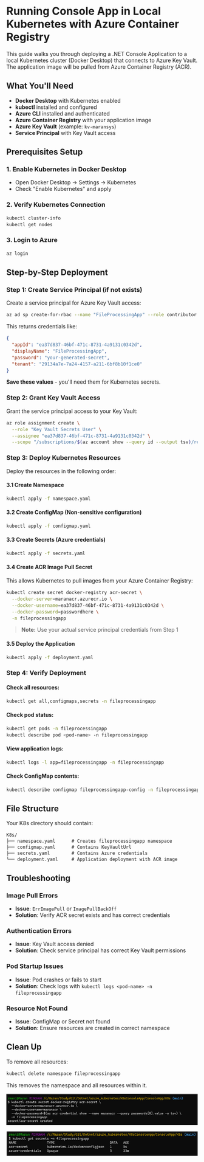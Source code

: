 # Running Console App in Local Kubernetes with Azure Container Registry

This guide walks you through deploying a .NET Console Application to a local Kubernetes cluster (Docker Desktop) that connects to Azure Key Vault. The application image will be pulled from Azure Container Registry (ACR).

## What You'll Need

- **Docker Desktop** with Kubernetes enabled
- **kubectl** installed and configured
- **Azure CLI** installed and authenticated
- **Azure Container Registry** with your application image
- **Azure Key Vault** (example: `kv-maransys`)
- **Service Principal** with Key Vault access

## Prerequisites Setup

### 1. Enable Kubernetes in Docker Desktop
- Open Docker Desktop → Settings → Kubernetes
- Check "Enable Kubernetes" and apply

### 2. Verify Kubernetes Connection
```bash
kubectl cluster-info
kubectl get nodes
```

### 3. Login to Azure
```bash
az login
```

## Step-by-Step Deployment

### Step 1: Create Service Principal (if not exists)

Create a service principal for Azure Key Vault access:

```bash
az ad sp create-for-rbac --name "FileProcessingApp" --role contributor --scopes /subscriptions/$(az account show --query id --output tsv)
```

This returns credentials like:
```json
{
  "appId": "ea37d837-46bf-471c-8731-4a9131c0342d",
  "displayName": "FileProcessingApp",
  "password": "your-generated-secret",
  "tenant": "29134a7e-7a24-4157-a211-6bf8b10f1ce0"
}
```

**Save these values** - you'll need them for Kubernetes secrets.

### Step 2: Grant Key Vault Access

Grant the service principal access to your Key Vault:

```bash
az role assignment create \
  --role "Key Vault Secrets User" \
  --assignee "ea37d837-46bf-471c-8731-4a9131c0342d" \
  --scope "/subscriptions/$(az account show --query id --output tsv)/resourceGroups/your-rg-name/providers/Microsoft.KeyVault/vaults/kv-maransys"
```

### Step 3: Deploy Kubernetes Resources

Deploy the resources in the following order:

#### 3.1 Create Namespace
```bash
kubectl apply -f namespace.yaml
```

#### 3.2 Create ConfigMap (Non-sensitive configuration)
```bash
kubectl apply -f configmap.yaml
```

#### 3.3 Create Secrets (Azure credentials)
```bash
kubectl apply -f secrets.yaml
```

#### 3.4 Create ACR Image Pull Secret
This allows Kubernetes to pull images from your Azure Container Registry:

```bash
kubectl create secret docker-registry acr-secret \
  --docker-server=maranacr.azurecr.io \
  --docker-username=ea37d837-46bf-471c-8731-4a9131c0342d \
  --docker-password=passwordhere \
  -n fileprocessingapp
```

> **Note:** Use your actual service principal credentials from Step 1

#### 3.5 Deploy the Application
```bash
kubectl apply -f deployment.yaml
```

### Step 4: Verify Deployment

#### Check all resources:
```bash
kubectl get all,configmaps,secrets -n fileprocessingapp
```

#### Check pod status:
```bash
kubectl get pods -n fileprocessingapp
kubectl describe pod <pod-name> -n fileprocessingapp
```

#### View application logs:
```bash
kubectl logs -l app=fileprocessingapp -n fileprocessingapp
```

#### Check ConfigMap contents:
```bash
kubectl describe configmap fileprocessingapp-config -n fileprocessingapp
```

## File Structure

Your K8s directory should contain:
```
K8s/
├── namespace.yaml      # Creates fileprocessingapp namespace
├── configmap.yaml      # Contains KeyVaultUrl
├── secrets.yaml        # Contains Azure credentials
└── deployment.yaml     # Application deployment with ACR image
```

## Troubleshooting

### Image Pull Errors
- **Issue**: `ErrImagePull` or `ImagePullBackOff`
- **Solution**: Verify ACR secret exists and has correct credentials

### Authentication Errors
- **Issue**: Key Vault access denied
- **Solution**: Check service principal has correct Key Vault permissions

### Pod Startup Issues
- **Issue**: Pod crashes or fails to start
- **Solution**: Check logs with `kubectl logs <pod-name> -n fileprocessingapp`

### Resource Not Found
- **Issue**: ConfigMap or Secret not found
- **Solution**: Ensure resources are created in correct namespace

## Clean Up

To remove all resources:
```bash
kubectl delete namespace fileprocessingapp
```

This removes the namespace and all resources within it.

![alt text](image-7.png)

![alt text](image-8.png)